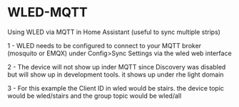 # WLED-MQTT
Using WLED via MQTT in Home Assistant (useful to sync multiple strips) 

1 - WLED needs to be configured to connect to your MQTT broker (mosquito or EMQX) under Config>Sync Settings via the wled web interface 

2 - The device will not show up inder MQTT since Discovery was disabled but will show up in development tools. it shows up under rhe light domain

3 - For this example the Client ID in wled would be stairs. the device topic would be wled/stairs and the group topic would be wled/all

